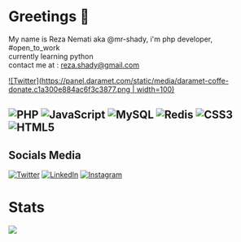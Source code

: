 # Greetings 👋
My name is Reza Nemati aka @mr-shady, i'm php developer, #open_to_work\
currently learning python\
contact me at : reza.shady@gmail.com

[![Twitter](https://panel.daramet.com/static/media/daramet-coffe-donate.c1a300e884ac6f3c3877.png | width=100)](https://daramet.com/mr5hady)

![PHP](https://img.shields.io/badge/php-%23777BB4.svg?style=for-the-badge&logo=php&logoColor=white) ![JavaScript](https://img.shields.io/badge/javascript-%23323330.svg?style=for-the-badge&logo=javascript&logoColor=%23F7DF1E) ![MySQL](https://img.shields.io/badge/mysql-%2300f.svg?style=for-the-badge&logo=mysql&logoColor=white) ![Redis](https://img.shields.io/badge/redis-%23DD0031.svg?style=for-the-badge&logo=redis&logoColor=white) ![CSS3](https://img.shields.io/badge/css3-%231572B6.svg?style=for-the-badge&logo=css3&logoColor=white) ![HTML5](https://img.shields.io/badge/html5-%23E34F26.svg?style=for-the-badge&logo=html5&logoColor=white)
---

## Socials Media
[![Twitter](https://img.shields.io/badge/Twitter-%231DA1F2.svg?logo=Twitter&logoColor=white)](https://twitter.com/RezaShady) [![LinkedIn](https://img.shields.io/badge/LinkedIn-%230077B5.svg?logo=linkedin&logoColor=white)](https://www.linkedin.com/in/reza-nemati-5812ba41/) [![Instagram](https://img.shields.io/badge/Instagram-%23E4405F.svg?logo=Instagram&logoColor=white)](https://www.instagram.com/reza_shady/)

# Stats
![](https://github-readme-stats.vercel.app/api?username=mr-shady&theme=dark&hide_border=false&include_all_commits=true&count_private=false)<br/>
